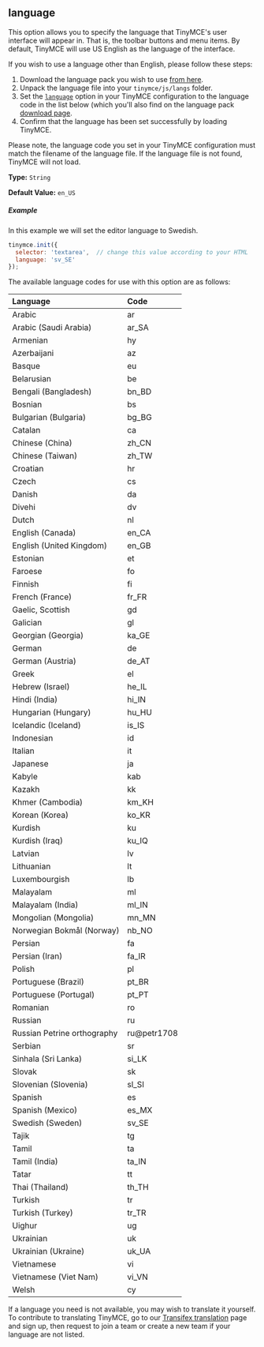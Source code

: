 ## language

This option allows you to specify the language that TinyMCE's user interface will appear in. That is, the toolbar buttons and menu items. By default, TinyMCE will use US English as the language of the interface.

If you wish to use a language other than English, please follow these steps:

1. Download the language pack you wish to use [from here](http://www.tinymce.com/i18n/index.php).
2. Unpack the language file into your `tinymce/js/langs` folder.
3. Set the [`language`](/configure/localization/#language) option in your TinyMCE configuration to the language code in the list below (which you'll also find on the language pack [download page](http://www.tinymce.com/i18n/index.php).
4. Confirm that the language has been set successfully by loading TinyMCE.

Please note, the language code you set in your TinyMCE configuration must match the filename of the language file. If the language file is not found, TinyMCE will not load.

**Type:** `String`

**Default Value:** `en_US`

##### Example

In this example we will set the editor language to Swedish.

```js
tinymce.init({
  selector: 'textarea',  // change this value according to your HTML
  language: 'sv_SE'
});
```

The available language codes for use with this option are as follows:

| Language                      |  Code   |
| :-----------------------------| :-------|
| Arabic                        | ar      |
| Arabic (Saudi Arabia)         | ar_SA   |
| Armenian                      | hy      |
| Azerbaijani                   | az      |
| Basque                        | eu      |
| Belarusian                    | be      |
| Bengali (Bangladesh)          | bn_BD   |
| Bosnian                       | bs      |
| Bulgarian (Bulgaria)          | bg_BG   |
| Catalan                       | ca      |
| Chinese (China)               | zh_CN   |
| Chinese (Taiwan)              | zh_TW   |
| Croatian                      | hr      |
| Czech                         | cs      |
| Danish                        | da      |
| Divehi                        | dv      |
| Dutch                         | nl      |
| English (Canada)              | en_CA   |
| English (United Kingdom)      | en_GB   |
| Estonian                      | et      |
| Faroese                       | fo      |
| Finnish                       | fi      |
| French (France)               | fr_FR   |
| Gaelic, Scottish              | gd      |
| Galician                      | gl      |
| Georgian (Georgia)            | ka_GE   |
| German                        | de      |
| German (Austria)              | de_AT   |
| Greek                         | el      |
| Hebrew (Israel)               | he_IL   |
| Hindi (India)                 | hi_IN   |
| Hungarian (Hungary)           | hu_HU   |
| Icelandic (Iceland)           | is_IS   |
| Indonesian                    | id      |
| Italian                       | it      |
| Japanese                      | ja      |
| Kabyle                        | kab     |
| Kazakh                        | kk      |
| Khmer (Cambodia)              | km_KH   |
| Korean (Korea)                | ko_KR   |
| Kurdish                       | ku      |
| Kurdish (Iraq)                | ku_IQ   |
| Latvian                       | lv      |
| Lithuanian                    | lt      |
| Luxembourgish                 | lb      |
| Malayalam                     | ml      |
| Malayalam (India)             | ml_IN   |
| Mongolian (Mongolia)          | mn_MN   |
| Norwegian Bokmål (Norway)     | nb_NO   |
| Persian                       | fa      |
| Persian (Iran)                | fa_IR   |
| Polish                        | pl      |
| Portuguese (Brazil)           | pt_BR   |
| Portuguese (Portugal)         | pt_PT   |
| Romanian                      | ro      |
| Russian                       | ru      |
| Russian Petrine orthography   | ru@petr1708 |
| Serbian                       | sr      |
| Sinhala (Sri Lanka)           | si_LK   |
| Slovak                        | sk      |
| Slovenian (Slovenia)          | sl_SI   |
| Spanish                       | es      |
| Spanish (Mexico)              | es_MX   |
| Swedish (Sweden)              | sv_SE   |
| Tajik                         | tg      |
| Tamil                         | ta      |
| Tamil (India)                 | ta_IN   |
| Tatar                         | tt      |
| Thai (Thailand)               | th_TH   |
| Turkish                       | tr      |
| Turkish (Turkey)              | tr_TR   |
| Uighur                        | ug      |
| Ukrainian                     | uk      |
| Ukrainian (Ukraine)           | uk_UA   |
| Vietnamese                    | vi      |
| Vietnamese (Viet Nam)         | vi_VN   |
| Welsh                         | cy      |

If a language you need is not available, you may wish to translate it yourself. To contribute to translating TinyMCE, go to our [Transifex translation](https://www.transifex.com/projects/p/tinymce/) page and sign up, then request to join a team or create a new team if your language are not listed.
